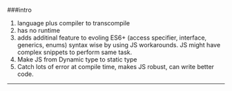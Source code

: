 ###intro

1. language plus compiler to transcompile 
2. has no runtime
3. adds additinal feature to evoling ES6+ (access specifier, interface, generics, enums) syntax wise by using JS workarounds. JS might have complex snippets to perform same task.
4. Make JS from Dynamic type to static type
5. Catch lots of error at compile time, makes JS robust, can write better code.

---
